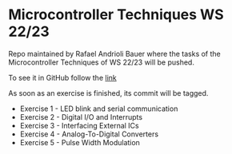 # Microcontroller Techniques WS 22/23
Repo maintained by Rafael Andrioli Bauer where the tasks of the
Microcontroller Techniques of WS 22/23 will be pushed.

To see it in GitHub follow the [link](https://github.com/RafasLectures/microtech)

As soon as an exercise is finished, its commit will be tagged.

* Exercise 1 - LED blink and serial communication
* Exercise 2 - Digital I/O and Interrupts
* Exercise 3 - Interfacing External ICs
* Exercise 4 - Analog-To-Digital Converters
* Exercise 5 - Pulse Width Modulation
